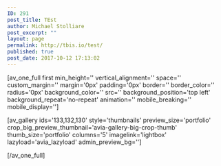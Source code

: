 ```yaml
---
ID: 291
post_title: TEst
author: Michael Stolliare
post_excerpt: ""
layout: page
permalink: http://tbis.io/test/
published: true
post_date: 2017-10-12 17:13:02
---
```

[av_one_full first min_height='' vertical_alignment='' space='' custom_margin='' margin='0px' padding='0px' border='' border_color='' radius='0px' background_color='' src='' background_position='top left' background_repeat='no-repeat' animation='' mobile_breaking='' mobile_display='']

[av_gallery ids='133,132,130' style='thumbnails' preview_size='portfolio' crop_big_preview_thumbnail='avia-gallery-big-crop-thumb' thumb_size='portfolio' columns='5' imagelink='lightbox' lazyload='avia_lazyload' admin_preview_bg='']

[/av_one_full]